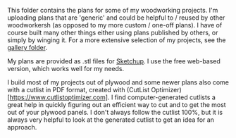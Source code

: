This folder contains the plans for some of my woodworking projects. I'm
uploading plans that are 'generic' and could be helpful to / reused by other
woodworkersh (as opposed to my more custom / one-off plans). I have of course
built many other things either using plans published by others, or simply by
winging it. For a more extensive selection of my projects, see the [gallery
folder](gallery/).

My plans are provided as .stl files for [Sketchup](https://www.sketchup.com/).
I use the free web-based version, which works well for my needs.

I build most of my projects out of plywood and some newer plans also come with
a cutlist in PDF format, created with (CutList
Optimizer)[https://www.cutlistoptimizer.com]. I find computer-generated
cutlists a great help in quickly figuring out an efficient way to cut and to
get the most out of your plywood panels. I don't always follow the cutlist
100%, but it is always very helpful to look at the generated cutlist to get an
idea for an approach.

